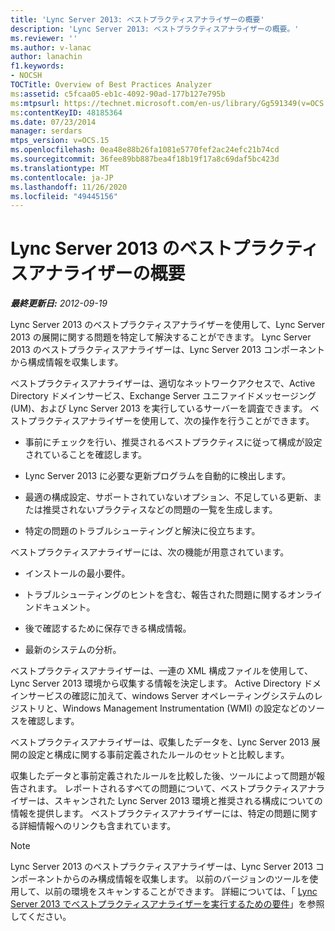 ```yaml
---
title: 'Lync Server 2013: ベストプラクティスアナライザーの概要'
description: 'Lync Server 2013: ベストプラクティスアナライザーの概要。'
ms.reviewer: ''
ms.author: v-lanac
author: lanachin
f1.keywords:
- NOCSH
TOCTitle: Overview of Best Practices Analyzer
ms:assetid: c5fcaa05-eb1c-4092-90ad-177b127e795b
ms:mtpsurl: https://technet.microsoft.com/en-us/library/Gg591349(v=OCS.15)
ms:contentKeyID: 48185364
ms.date: 07/23/2014
manager: serdars
mtps_version: v=OCS.15
ms.openlocfilehash: 0ea48e88b26fa1081e5770fef2ac24efc21b74cd
ms.sourcegitcommit: 36fee89bb887bea4f18b19f17a8c69daf5bc423d
ms.translationtype: MT
ms.contentlocale: ja-JP
ms.lasthandoff: 11/26/2020
ms.locfileid: "49445156"
---
```

# <a name="overview-of-best-practices-analyzer-in-lync-server-2013"></a>Lync Server 2013 のベストプラクティスアナライザーの概要

<div data-xmlns="http://www.w3.org/1999/xhtml">

<div class="topic" data-xmlns="http://www.w3.org/1999/xhtml" data-msxsl="urn:schemas-microsoft-com:xslt" data-cs="https://msdn.microsoft.com/">

<div data-asp="https://msdn2.microsoft.com/asp">



</div>

<div id="mainSection">

<div id="mainBody">

<span> </span>

_**最終更新日:** 2012-09-19_

Lync Server 2013 のベストプラクティスアナライザーを使用して、Lync Server 2013 の展開に関する問題を特定して解決することができます。 Lync Server 2013 のベストプラクティスアナライザーは、Lync Server 2013 コンポーネントから構成情報を収集します。

ベストプラクティスアナライザーは、適切なネットワークアクセスで、Active Directory ドメインサービス、Exchange Server ユニファイドメッセージング (UM)、および Lync Server 2013 を実行しているサーバーを調査できます。 ベストプラクティスアナライザーを使用して、次の操作を行うことができます。

  - 事前にチェックを行い、推奨されるベストプラクティスに従って構成が設定されていることを確認します。

  - Lync Server 2013 に必要な更新プログラムを自動的に検出します。

  - 最適の構成設定、サポートされていないオプション、不足している更新、または推奨されないプラクティスなどの問題の一覧を生成します。

  - 特定の問題のトラブルシューティングと解決に役立ちます。

ベストプラクティスアナライザーには、次の機能が用意されています。

  - インストールの最小要件。

  - トラブルシューティングのヒントを含む、報告された問題に関するオンラインドキュメント。

  - 後で確認するために保存できる構成情報。

  - 最新のシステムの分析。

ベストプラクティスアナライザーは、一連の XML 構成ファイルを使用して、Lync Server 2013 環境から収集する情報を決定します。 Active Directory ドメインサービスの確認に加えて、windows Server オペレーティングシステムのレジストリと、Windows Management Instrumentation (WMI) の設定などのソースを確認します。

ベストプラクティスアナライザーは、収集したデータを、Lync Server 2013 展開の設定と構成に関する事前定義されたルールのセットと比較します。

収集したデータと事前定義されたルールを比較した後、ツールによって問題が報告されます。 レポートされるすべての問題について、ベストプラクティスアナライザーは、スキャンされた Lync Server 2013 環境と推奨される構成についての情報を提供します。 ベストプラクティスアナライザーには、特定の問題に関する詳細情報へのリンクも含まれています。

<div>


> [!NOTE]  
> Lync Server 2013 のベストプラクティスアナライザーは、Lync Server 2013 コンポーネントからのみ構成情報を収集します。 以前のバージョンのツールを使用して、以前の環境をスキャンすることができます。 詳細については、「 <A href="lync-server-2013-requirements-for-running-best-practices-analyzer.md">Lync Server 2013 でベストプラクティスアナライザーを実行するための要件</A>」を参照してください。



</div>

</div>

<span> </span>

</div>

</div>

</div>

